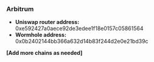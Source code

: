 ### Arbitrum

- **Uniswap router address:** 0xe592427a0aece92de3edee1f18e0157c05861564
- **Wormhole address:** 0x0b2402144bb366a632d14b83f244d2e0e21bd39c

**[Add more chains as needed]**
